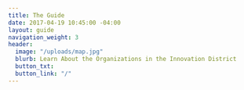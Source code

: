 ```yaml
---
title: The Guide
date: 2017-04-19 10:45:00 -04:00
layout: guide
navigation_weight: 3
header:
  image: "/uploads/map.jpg"
  blurb: Learn About the Organizations in the Innovation District
  button_txt: 
  button_link: "/"
---
```


